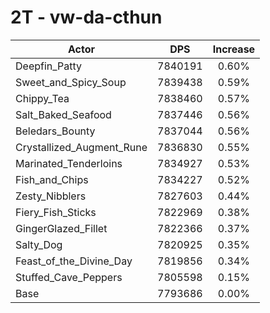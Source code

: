 # 2T - vw-da-cthun
| Actor | DPS | Increase |
|---|:---:|:---:|
|Deepfin_Patty|7840191|0.60%|
|Sweet_and_Spicy_Soup|7839438|0.59%|
|Chippy_Tea|7838460|0.57%|
|Salt_Baked_Seafood|7837446|0.56%|
|Beledars_Bounty|7837044|0.56%|
|Crystallized_Augment_Rune|7836830|0.55%|
|Marinated_Tenderloins|7834927|0.53%|
|Fish_and_Chips|7834227|0.52%|
|Zesty_Nibblers|7827603|0.44%|
|Fiery_Fish_Sticks|7822969|0.38%|
|GingerGlazed_Fillet|7822366|0.37%|
|Salty_Dog|7820925|0.35%|
|Feast_of_the_Divine_Day|7819856|0.34%|
|Stuffed_Cave_Peppers|7805598|0.15%|
|Base|7793686|0.00%|
